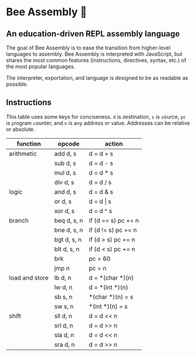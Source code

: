 # Bee Assembly 🐝

## An education-driven REPL assembly language

The goal of Bee Assembly is to ease the transition from higher-level languages to assembly. Bee Assembly is interpreted with JavaScript, but shares the most common features (instructions, directives, syntax, etc.) of the most popular languages.

The interpreter, exportation, and language is designed to be as readable as possible.

## Instructions

This table uses some keys for conciseness. `d` is `d`estination, `s` is `s`ource, `pc` is `p`rogram `c`ounter, and `n` is a`n`y address or value. Addresses can be relative or absolute.

| function       | opcode      | action              |
| -------------- | ----------- | ------------------- |
| arithmetic     | add d, s    | d = d + s           |
|                | sub d, s    | d = d - s           |
|                | mul d, s    | d = d \* s          |
|                | div d, s    | d = d / s           |
| logic          | and d, s    | d = d & s           |
|                | or d, s     | d = d \| s          |
|                | xor d, s    | d = d ^ s           |
| branch         | beq d, s, n | if (d == s) pc += n |
|                | bne d, s, n | if (d != s) pc += n |
|                | bgt d, s, n | if (d > s) pc += n  |
|                | blt d, s, n | if (d < s) pc += n  |
|                | brk         | pc = 60             |
|                | jmp n       | pc = n              |
| load and store | lb d, n     | d = \*(char \*)(n)  |
|                | lw d, n     | d = \*(int \*)(n)   |
|                | sb s, n     | \*(char \*)(n) = s  |
|                | sw s, n     | \*(int \*)(n) = s   |
| shift          | sll d, n    | d = d << n          |
|                | srl d, n    | d = d >> n          |
|                | sla d, n    | d = d << n          |
|                | sra d, n    | d = d >> n          |
